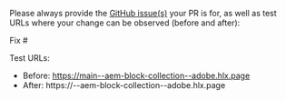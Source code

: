 Please always provide the [GitHub issue(s)](../issues) your PR is for, as well as test URLs where your change can be observed (before and after):

Fix #<gh-issue-id>

Test URLs:
- Before: https://main--aem-block-collection--adobe.hlx.page
- After: https://<branch>--aem-block-collection--adobe.hlx.page
